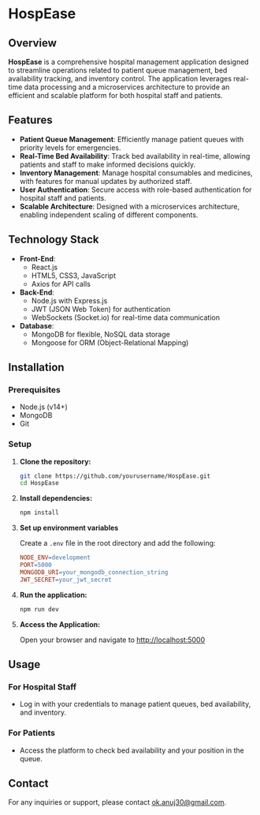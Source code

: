 # HospEase

## Overview
**HospEase** is a comprehensive hospital management application designed to streamline operations related to patient queue management, bed availability tracking, and inventory control. The application leverages real-time data processing and a microservices architecture to provide an efficient and scalable platform for both hospital staff and patients.

## Features
- **Patient Queue Management**: Efficiently manage patient queues with priority levels for emergencies.
- **Real-Time Bed Availability**: Track bed availability in real-time, allowing patients and staff to make informed decisions quickly.
- **Inventory Management**: Manage hospital consumables and medicines, with features for manual updates by authorized staff.
- **User Authentication**: Secure access with role-based authentication for hospital staff and patients.
- **Scalable Architecture**: Designed with a microservices architecture, enabling independent scaling of different components.

## Technology Stack
- **Front-End**: 
  - React.js
  - HTML5, CSS3, JavaScript
  - Axios for API calls
- **Back-End**: 
  - Node.js with Express.js
  - JWT (JSON Web Token) for authentication
  - WebSockets (Socket.io) for real-time data communication
- **Database**: 
  - MongoDB for flexible, NoSQL data storage
  - Mongoose for ORM (Object-Relational Mapping)

## Installation
### Prerequisites
- Node.js (v14+)
- MongoDB
- Git

### Setup
1. **Clone the repository:**
   ```bash
   git clone https://github.com/yourusername/HospEase.git
   cd HospEase
2. **Install dependencies:**

    ```bash
    npm install
    ```

3. **Set up environment variables**

    Create a `.env` file in the root directory and add the following:

    ```makefile
    NODE_ENV=development
    PORT=5000
    MONGODB_URI=your_mongodb_connection_string
    JWT_SECRET=your_jwt_secret
    ```

4. **Run the application:**

    ```bash
    npm run dev
    ```

5. **Access the Application:**

    Open your browser and navigate to [http://localhost:5000](http://localhost:5000)

## Usage

### For Hospital Staff
- Log in with your credentials to manage patient queues, bed availability, and inventory.

### For Patients
- Access the platform to check bed availability and your position in the queue.

## Contact

For any inquiries or support, please contact [ok.anuj30@gmail.com](mailto:ok.anuj30@gmail.com).